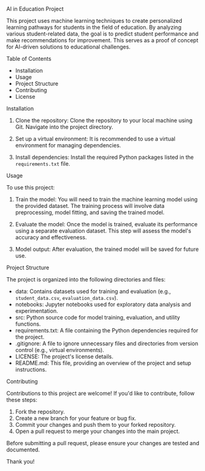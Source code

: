 AI in Education Project

This project uses machine learning techniques to create personalized learning pathways for students in the field of education. By analyzing various student-related data, the goal is to predict student performance and make recommendations for improvement. This serves as a proof of concept for AI-driven solutions to educational challenges.

 Table of Contents
- Installation
- Usage
- Project Structure
- Contributing
- License

 Installation

 1. Clone the repository:
Clone the repository to your local machine using Git. Navigate into the project directory.

2. Set up a virtual environment:
It is recommended to use a virtual environment for managing dependencies.

 3. Install dependencies:
Install the required Python packages listed in the `requirements.txt` file.

Usage

To use this project:

1. Train the model: You will need to train the machine learning model using the provided dataset. The training process will involve data preprocessing, model fitting, and saving the trained model.

2. Evaluate the model: Once the model is trained, evaluate its performance using a separate evaluation dataset. This step will assess the model's accuracy and effectiveness.

3. Model output: After evaluation, the trained model will be saved for future use.

Project Structure

The project is organized into the following directories and files:

- data: Contains datasets used for training and evaluation (e.g., `student_data.csv`, `evaluation_data.csv`).
- notebooks: Jupyter notebooks used for exploratory data analysis and experimentation.
- src: Python source code for model training, evaluation, and utility functions.
- requirements.txt: A file containing the Python dependencies required for the project.
- .gitignore: A file to ignore unnecessary files and directories from version control (e.g., virtual environments).
- LICENSE: The project's license details.
- README.md: This file, providing an overview of the project and setup instructions.

Contributing

Contributions to this project are welcome! If you'd like to contribute, follow these steps:

1. Fork the repository.
2. Create a new branch for your feature or bug fix.
3. Commit your changes and push them to your forked repository.
4. Open a pull request to merge your changes into the main project.

Before submitting a pull request, please ensure your changes are tested and documented.

Thank you!
